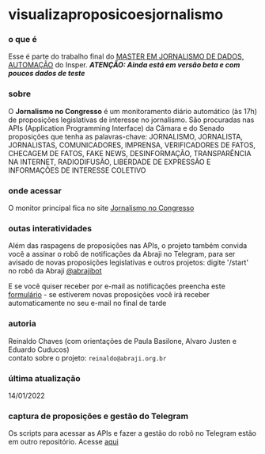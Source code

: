 # visualizaproposicoesjornalismo

### o que é
Esse é parte do trabalho final do [MASTER EM JORNALISMO DE DADOS, AUTOMAÇÃO](https://www.insper.edu.br/pos-graduacao/master-em-jornalismo-de-dados-automacao-e-data-storytelling/) do Insper. ***ATENÇÃO: Ainda está em versão beta e com poucos dados de teste***

### sobre
O **Jornalismo no Congresso** é um monitoramento diário automático (às 17h) de proposições legislativas de interesse no jornalismo. São procuradas nas APIs (Application Programming Interface) da Câmara e do Senado proposições que tenha as palavras-chave: JORNALISMO, JORNALISTA, JORNALISTAS, COMUNICADORES, IMPRENSA, VERIFICADORES DE FATOS, CHECAGEM DE FATOS, FAKE NEWS, DESINFORMAÇÃO, TRANSPARÊNCIA NA INTERNET, RADIODIFUSÃO, LIBERDADE DE EXPRESSÃO E INFORMAÇÕES DE INTERESSE COLETIVO

### onde acessar
O monitor principal fica no site [Jornalismo no Congresso](https://jornalismonocongresso.herokuapp.com/)

### outas interatividades
Além das raspagens de proposições nas APIs, o projeto também convida você a assinar o robô de notificações da Abraji no Telegram, para ser avisado de novas proposições legislativas e outros projetos: digite '/start' no robô da Abraji [@abrajibot](https://telegram.me/abrajibot)

E se você quiser receber por e-mail as notificações preencha este [formulário](https://forms.gle/oRZ9JQg4NmM56T2u9) - se estiverem novas proposições você irá receber automaticamente no seu e-mail no final de tarde

### autoria
Reinaldo Chaves (com orientações de Paula Basilone, Alvaro Justen e Eduardo Cuducos)           
contato sobre o projeto: ``reinaldo@abraji.org.br``

### última atualização
14/01/2022

### captura de proposições e gestão do Telegram
Os scripts para acessar as APIs e fazer a gestão do robô no Telegram estão em outro repositório. Acesse [aqui](https://github.com/reichaves/proposicoes_jornalismo) 
